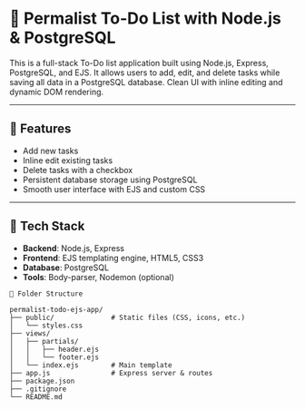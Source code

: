 # 📝 Permalist To-Do List with Node.js & PostgreSQL

This is a full-stack To-Do list application built using Node.js, Express, PostgreSQL, and EJS. It allows users to add, edit, and delete tasks while saving all data in a PostgreSQL database. Clean UI with inline editing and dynamic DOM rendering.

---

## 🔧 Features

-  Add new tasks
-  Inline edit existing tasks
-  Delete tasks with a checkbox
-  Persistent database storage using PostgreSQL
-  Smooth user interface with EJS and custom CSS


---

## 🧰 Tech Stack

- **Backend**: Node.js, Express
- **Frontend**: EJS templating engine, HTML5, CSS3
- **Database**: PostgreSQL
- **Tools**: Body-parser, Nodemon (optional)

```
📂 Folder Structure

permalist-todo-ejs-app/
├── public/              # Static files (CSS, icons, etc.)
│   └── styles.css
├── views/
│   ├── partials/
│   │   ├── header.ejs
│   │   └── footer.ejs
│   └── index.ejs        # Main template
├── app.js               # Express server & routes
├── package.json
├── .gitignore
└── README.md
```


